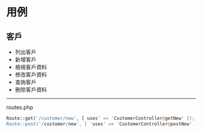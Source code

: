 # 用例

## 客戶

* 列出客戶
* 新增客戶 
* 檢視客戶資料
* 修改客戶資料
* 查詢客戶
* 刪除客戶資料

***

routes.php

```php
Route::get('/customer/new', [ uses' => 'CustomerController@getNew' ]);
Route::post('/customer/new', [ 'uses' => 'CustomerController@postNew' ]);
```